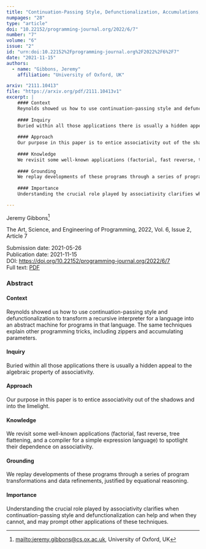 ```yaml
---
title: "Continuation-Passing Style, Defunctionalization, Accumulations, and Associativity"
numpages: "28"
type: "article"
doi: "10.22152/programming-journal.org/2022/6/7"
number: "7"
volume: "6"
issue: "2"
id: "urn:doi:10.22152%2Fprogramming-journal.org%2F2022%2F6%2F7"
date: "2021-11-15"
authors: 
  - name: "Gibbons, Jeremy"
    affiliation: "University of Oxford, UK"

arxiv: "2111.10413"
file: "https://arxiv.org/pdf/2111.10413v1"
excerpt: |
    #### Context
    Reynolds showed us how to use continuation-passing style and defunctionalization to transform a recursive interpreter for a language into an abstract machine for programs in that language. The same techniques explain other programming tricks, including zippers and accumulating parameters.
    
    #### Inquiry
    Buried within all those applications there is usually a hidden appeal to the algebraic property of associativity.
    
    #### Approach
    Our purpose in this paper is to entice associativity out of the shadows and into the limelight.
    
    #### Knowledge
    We revisit some well-known applications (factorial, fast reverse, tree flattening, and a compiler for a simple expression language) to spotlight their dependence on associativity.
    
    #### Grounding
    We replay developments of these programs through a series of program transformations and data refinements, justified by equational reasoning.
    
    #### Importance
    Understanding the crucial role played by associativity clarifies when continuation-passing style and defunctionalization can help and when they cannot, and may prompt other applications of these techniques.

---
```

Jeremy Gibbons[^1]

The Art, Science, and Engineering of Programming, 2022, Vol. 6, Issue 2, Article 7

Submission date: 2021-05-26  
Publication date: 2021-11-15  
DOI: <https://doi.org/10.22152/programming-journal.org/2022/6/7>  
Full text: [PDF](https://arxiv.org/pdf/2111.10413v1)  


### Abstract

#### Context
Reynolds showed us how to use continuation-passing style and defunctionalization to transform a recursive interpreter for a language into an abstract machine for programs in that language. The same techniques explain other programming tricks, including zippers and accumulating parameters.

#### Inquiry
Buried within all those applications there is usually a hidden appeal to the algebraic property of associativity.

#### Approach
Our purpose in this paper is to entice associativity out of the shadows and into the limelight.

#### Knowledge
We revisit some well-known applications (factorial, fast reverse, tree flattening, and a compiler for a simple expression language) to spotlight their dependence on associativity.

#### Grounding
We replay developments of these programs through a series of program transformations and data refinements, justified by equational reasoning.

#### Importance
Understanding the crucial role played by associativity clarifies when continuation-passing style and defunctionalization can help and when they cannot, and may prompt other applications of these techniques.


[^1]: <mailto:jeremy.gibbons@cs.ox.ac.uk>, University of Oxford, UK

